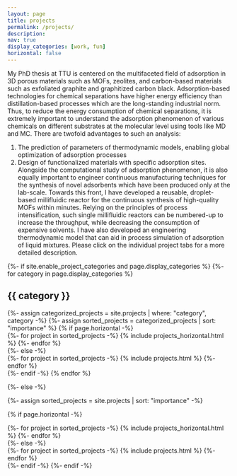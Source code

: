 ```yaml
---
layout: page
title: projects
permalink: /projects/
description:  
nav: true
display_categories: [work, fun]
horizontal: false
---
```


My PhD thesis at TTU is centered on the multifaceted field of adsorption in 3D porous materials such as MOFs, zeolites, and carbon-based materials such as exfoliated graphite and graphitized carbon black. Adsorption-based technologies for chemical separations have higher energy efficiency than distillation-based processes which are the long-standing industrial norm. Thus, to reduce the energy consumption of chemical separations, it is extremely important to understand the adsorption phenomenon of various chemicals on different substrates at the molecular level using tools like MD and MC. There are twofold advantages to such an analysis:
1) The prediction of parameters of thermodynamic models, enabling global optimization of adsorption processes 
2) Design of functionalized materials with specific adsorption sites. Alongside the computational study of adsorption phenomenon, it is also equally important to engineer continuous manufacturing techniques for the synthesis of novel adsorbents which have been produced only at the lab-scale. Towards this front, I have developed a reusable, droplet-based millifluidic reactor for the continuous synthesis of high-quality MOFs within minutes. Relying on the principles of process intensification, such single millifluidic reactors can be numbered-up to increase the throughput, while decreasing the consumption of expensive solvents. I have also developed an engineering thermodynamic model that can aid in process simulation of adsorption of liquid mixtures. Please click on the individual project tabs for a more detailed description.


<!-- pages/projects.md -->
<div class="projects">
{%- if site.enable_project_categories and page.display_categories %}
  <!-- Display categorized projects -->
  {%- for category in page.display_categories %}
  <h2 class="category">{{ category }}</h2>
  {%- assign categorized_projects = site.projects | where: "category", category -%}
  {%- assign sorted_projects = categorized_projects | sort: "importance" %}
  <!-- Generate cards for each project -->
  {% if page.horizontal -%}
  <div class="container">
    <div class="row row-cols-2">
    {%- for project in sorted_projects -%}
      {% include projects_horizontal.html %}
    {%- endfor %}
    </div>
  </div>
  {%- else -%}
  <div class="grid">
    {%- for project in sorted_projects -%}
      {% include projects.html %}
    {%- endfor %}
  </div>
  {%- endif -%}
  {% endfor %}

{%- else -%}
<!-- Display projects without categories -->
  {%- assign sorted_projects = site.projects | sort: "importance" -%}
  <!-- Generate cards for each project -->
  {% if page.horizontal -%}
  <div class="container">
    <div class="row row-cols-2">
    {%- for project in sorted_projects -%}
      {% include projects_horizontal.html %}
    {%- endfor %}
    </div>
  </div>
  {%- else -%}
  <div class="grid">
    {%- for project in sorted_projects -%}
      {% include projects.html %}
    {%- endfor %}
  </div>
  {%- endif -%}
{%- endif -%}
</div>
